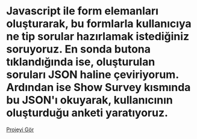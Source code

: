 # Javascript ile form elemanları oluşturarak, bu formlarla kullanıcıya ne tip sorular hazırlamak istediğiniz soruyoruz. En sonda butona tıklandığında ise, oluşturulan soruları JSON haline çeviriyorum. Ardından ise Show Survey kısmında bu JSON'ı okuyarak, kullanıcının oluşturduğu anketi yaratıyoruz.
[Projeyi Gör](https://x5ufe.csb.app/)
